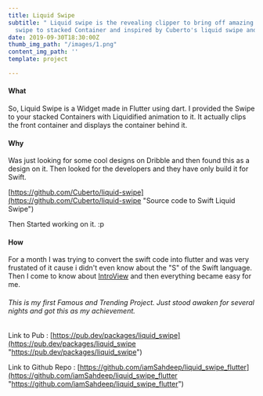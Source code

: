 ```yaml
---
title: Liquid Swipe
subtitle: " Liquid swipe is the revealing clipper to bring off amazing liquid like
  swipe to stacked Container and inspired by Cuberto's liquid swipe and IntroViews."
date: 2019-09-30T18:30:00Z
thumb_img_path: "/images/1.png"
content_img_path: ''
template: project

---
```

#### **What**

So, Liquid Swipe is a Widget made in Flutter using dart. I provided the Swipe to your stacked Containers with Liquidified animation to it. It actually clips the front container and displays the container behind it.

#### **Why**

Was just looking for some cool designs on Dribble and then found this as a design on it. Then looked for the developers and they have only build it for Swift.

[https://github.com/Cuberto/liquid-swipe](https://github.com/Cuberto/liquid-swipe "Source code to Swift Liquid Swipe")

Then Started working on it. :p

#### **How**

For a month I was trying to convert the swift code into flutter and was very frustated of it cause i didn't even know about the "S" of the Swift language. Then I come to know about [IntroView](https://github.com/aagarwal1012/IntroViews-Flutter "Introview") and then everything became easy for me.

###### This is my first Famous and Trending Project. Just stood awaken for several nights and got this as my achievement.

Link to Pub : [https://pub.dev/packages/liquid_swipe](https://pub.dev/packages/liquid_swipe "https://pub.dev/packages/liquid_swipe")

Link to Github Repo : [https://github.com/iamSahdeep/liquid_swipe_flutter](https://github.com/iamSahdeep/liquid_swipe_flutter "https://github.com/iamSahdeep/liquid_swipe_flutter")